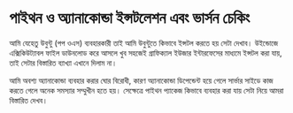 # পাইথন ও অ্যানাকোন্ডা ইন্সটলেশন এবং ভার্সন চেকিং

আমি যেহেতু উবুন্টু (পপ ওএস) ব্যবহারকারী তাই আমি উবুন্টুতে কিভাবে ইন্সটল করতে হয় সেটা দেখাব। উইন্ডোজে এক্সিকিউট্যাবল ফাইল ডাউনলোড করে আসলে খুব সহজেই গ্রাফিক্যাল ইউজার ইন্টারফেসের মাধ্যমে ইন্সটল করা যায়, তাই সেটার বিস্তারিত ব্যাখ্যা এখানে দিলাম না।

আমি অবশ্য অ্যানাকোন্ডা ব্যবহার করার ঘোর বিরোধী, কারণ অ্যানাকোন্ডা ডিপেন্ডেন্ট হয়ে গেলে সার্ভার সাইডে কাজ করতে গেলে অনেক সমস্যার সম্মুখীন হতে হয়। সেক্ষেত্রে পাইথন প্যাকেজ কিভাবে ব্যবহার করা যায় সেটা নিয়ে আমরা বিস্তারিত দেখব।

<Loading/>

<Disqus />
